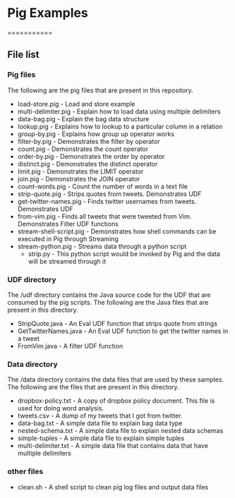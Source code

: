 # Pig Examples
===========

## File list

### Pig files

The following are the pig files that are present in this repository.

- load-store.pig - Load and store example
- multi-delimiter.pig - Explain how to load data using multiple delimiters
- data-bag.pig - Explain the bag data structure
- lookup.pig - Explains how to lookup to a particular column in a relation
- group-by.pig - Explains how group up operator works
- filter-by.pig - Demonstrates the filter by operator
- count.pig - Demonstrates the count operator
- order-by.pig - Demonstrates the order by operator
- distinct.pig - Demonstrates the distinct operator
- limit.pig - Demonstrates the LIMIT operator
- join.pig - Demonstrates the JOIN operator
- count-words.pig - Count the number of words in a text file
- strip-quote.pig - Strips quotes from tweets. Demonstrates UDF
- get-twitter-names.pig - Finds twitter usernames from tweets. Demonstrates UDF
- from-vim.pig - Finds all tweets that were tweeted from Vim. Demonstrates Filter UDF functions
- stream-shell-script.pig - Demonstrates how shell commands can be executed in Pig through Streaming
- stream-python.pig - Streams data through a python script 
    - strip.py - This python script would be invoked by Pig and the data will be streamed through it

### UDF directory

The /udf directory contains the Java source code for the UDF that are consumed by the pig scripts. The following are the Java files that are present in this directory.

- StripQuote.java - An Eval UDF function that strips quote from strings
- GetTwitterNames.java - An Eval UDF function to get the twitter names in a tweet
- FromVim.java - A filter UDF function

### Data directory

The /data directory contains the data files that are used by these samples. The following are the files that are present in this directory.

- dropbox-policy.txt - A copy of dropbox policy document. This file is used for doing word analysis.
- tweets.csv - A dump of my tweets that I got from twitter. 
- data-bag.txt - A simple data file to explain bag data type
- nested-schema.txt - A simple data file to explain nested data schemas
- simple-tuples - A simple data file to explain simple tuples
- multi-delimiter.txt - A simple data file that contains data that have multiple delimiters

### other files

- clean.sh - A shell script to clean pig log files and output data files
